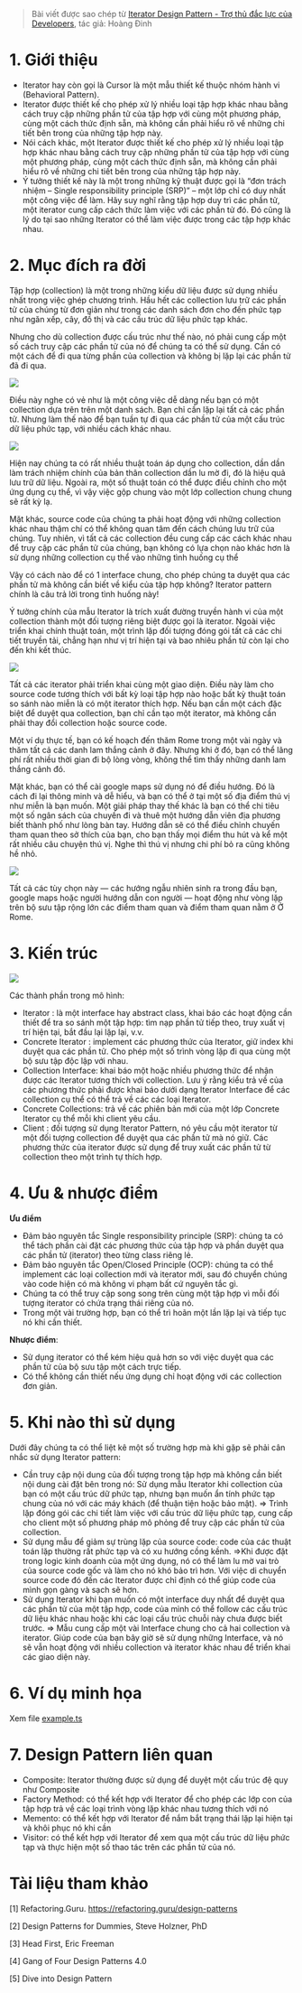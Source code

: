 > Bài viết được sao chép từ [Iterator Design Pattern - Trợ thủ đắc lực của Developers](https://viblo.asia/p/iterator-design-pattern-tro-thu-dac-luc-cua-developers-jvElaNwY5kw), tác giả: Hoàng Đinh

# 1. Giới thiệu

- Iterator hay còn gọi là Cursor là một mẫu thiết kế thuộc nhóm hành vi (Behavioral Pattern).
- Iterator được thiết kế cho phép xử lý nhiều loại tập hợp khác nhau bằng cách truy cập những phần tử của tập hợp với cùng một phương pháp, cùng một cách thức định sẵn, mà không cần phải hiểu rõ về những chi tiết bên trong của những tập hợp này.
- Nói cách khác, một Iterator được thiết kế cho phép xử lý nhiều loại tập hợp khác nhau bằng cách truy cập những phần tử của tập hợp với cùng một phương pháp, cùng một cách thức định sẵn, mà không cần phải hiểu rõ về những chi tiết bên trong của những tập hợp này.
- Ý tưởng thiết kế này là một trong những kỹ thuật được gọi là “đơn trách nhiệm – Single responsibility principle (SRP)” – một lớp chỉ có duy nhất một công việc để làm. Hãy suy nghĩ rằng tập hợp duy trì các phần tử, một iterator cung cấp cách thức làm việc với các phần tử đó. Đó cũng là lý do tại sao những Iterator có thể làm việc được trong các tập hợp khác nhau.

# 2. Mục đích ra đời

Tập hợp (collection) là một trong những kiểu dữ liệu được sử dụng nhiều nhất trong việc ghép chương trình. Hầu hết các collection lưu trữ các phần tử của chúng từ đơn giản như trong các danh sách đơn cho đến phức tạp như ngăn xếp, cây, đồ thị và các cấu trúc dữ liệu phức tạp khác.

Nhưng cho dù collection được cấu trúc như thế nào, nó phải cung cấp một số cách truy cập các phần tử của nó để chúng ta có thể sử dụng. Cần có một cách để đi qua từng phần của collection và không bị lặp lại các phần tử đã đi qua.

![](https://images.viblo.asia/77f0ed59-aa51-41be-8e41-83f868e6d216.png)

Điều này nghe có vẻ như là một công việc dễ dàng nếu bạn có một collection dựa trên trên một danh sách. Bạn chỉ cần lặp lại tất cả các phần tử. Nhưng làm thế nào để bạn tuần tự đi qua các phần tử của một cấu trúc dữ liệu phức tạp, với nhiều cách khác nhau.

![](https://images.viblo.asia/afad413c-cc70-41ef-a63f-a2d3fa9c887c.png)

Hiện nay chúng ta có rất nhiều thuật toán áp dụng cho collection, dần dần làm trách nhiệm chính của bản thân collection dần lu mờ đi, đó là hiệu quả lưu trữ dữ liệu. Ngoài ra, một số thuật toán có thể được điều chỉnh cho một ứng dụng cụ thể, vì vậy việc gộp chung vào một lớp collection chung chung sẽ rất kỳ lạ.

Mặt khác, source code của chúng ta phải hoạt động với những collection khác nhau thậm chí có thể không quan tâm đến cách chúng lưu trữ của chúng. Tuy nhiên, vì tất cả các collection đều cung cấp các cách khác nhau để truy cập các phần tử của chúng, bạn không có lựa chọn nào khác hơn là sử dụng những collection cụ thể vào những tình huống cụ thể

Vậy có cách nào để có 1 interface chung, cho phép chúng ta duyệt qua các phần tử mà không cần biết về kiểu của tập hợp không? Iterator pattern chính là câu trả lời trong tình huống này!

Ý tưởng chính của mẫu Iterator là trích xuất đường truyền hành vi của một collection thành một đối tượng riêng biệt được gọi là iterator. Ngoài việc triển khai chính thuật toán, một trình lặp đối tượng đóng gói tất cả các chi tiết truyền tải, chẳng hạn như vị trí hiện tại và bao nhiêu phần tử còn lại cho đến khi kết thúc.

![](https://images.viblo.asia/22c831bb-a317-4282-8f81-2f95d033c6fd.png)

Tất cả các iterator phải triển khai cùng một giao diện. Điều này làm cho source code tương thích với bất kỳ loại tập hợp nào hoặc bất kỳ thuật toán so sánh nào miễn là có một iterator thích hợp. Nếu bạn cần một cách đặc biệt để duyệt qua collection, bạn chỉ cần tạo một iterator, mà không cần phải thay đổi collection hoặc source code.

Một ví dụ thực tế, bạn có kế hoạch đến thăm Rome trong một vài ngày và thăm tất cả các danh lam thắng cảnh ở đây. Nhưng khi ở đó, bạn có thể lãng phí rất nhiều thời gian đi bộ lòng vòng, không thể tìm thấy những danh lam thắng cảnh đó.

Mặt khác, bạn có thể cài google maps sử dụng nó để điều hướng. Đó là cách đi lại thông minh và dễ hiểu, và bạn có thể ở tại một số địa điểm thú vị như miễn là bạn muốn. Một giải pháp thay thế khác là bạn có thể chi tiêu một số ngân sách của chuyến đi và thuê một hướng dẫn viên địa phương biết thành phố như lòng bàn tay. Hướng dẫn sẽ có thể điều chỉnh chuyến tham quan theo sở thích của bạn, cho bạn thấy mọi điểm thu hút và kể một rất nhiều câu chuyện thú vị. Nghe thì thú vị nhưng chi phí bỏ ra cũng không hề nhỏ.

![](https://images.viblo.asia/dea588b5-3ddb-4d44-97d8-5e28c37624a4.png)

Tất cả các tùy chọn này — các hướng ngẫu nhiên sinh ra trong đầu bạn, google maps hoặc người hướng dẫn con người — hoạt động như vòng lặp trên bộ sưu tập rộng lớn các điểm tham quan và điểm tham quan nằm ở Ở Rome.

# 3. Kiến trúc

![](https://refactoring.guru/images/patterns/diagrams/iterator/structure.png?id=35ea851f8f6bbe51d79eb91e6e6519d0)

Các thành phần trong mô hình:

- Iterator : là một interface hay abstract class, khai báo các hoạt động cần thiết để tra so sánh một tập hợp: tìm nạp phần tử tiếp theo, truy xuất vị trí hiện tại, bắt đầu lại lặp lại, v.v.
- Concrete Iterator : implement các phương thức của Iterator, giữ index khi duyệt qua các phần tử. Cho phép một số trình vòng lặp đi qua cùng một bộ sưu tập độc lập với nhau.
- Collection Interface: khai báo một hoặc nhiều phương thức để nhận được các Iterator tương thích với collection. Lưu ý rằng kiểu trả về của các phương thức phải được khai báo dưới dạng Iterator Interface để các collection cụ thể có thể trả về các các loại Iterator.
- Concrete Collections: trả về các phiên bản mới của một lớp Concrete Iterator cụ thể mỗi khi client yêu cầu.
- Client : đối tượng sử dụng Iterator Pattern, nó yêu cầu một iterator từ một đối tượng collection để duyệt qua các phần tử mà nó giữ. Các phương thức của iterator được sử dụng để truy xuất các phần tử từ collection theo một trình tự thích hợp.

# 4. Ưu & nhược điểm

**Ưu điểm**

- Đảm bảo nguyên tắc Single responsibility principle (SRP): chúng ta có thể tách phần cài đặt các phương thức của tập hợp và phần duyệt qua các phần tử (iterator) theo từng class riêng lẻ.
- Đảm bảo nguyên tắc Open/Closed Principle (OCP): chúng ta có thể implement các loại collection mới và iterator mới, sau đó chuyển chúng vào code hiện có mà không vi phạm bất cứ nguyên tắc gì.
- Chúng ta có thể truy cập song song trên cùng một tập hợp vì mỗi đối tượng iterator có chứa trạng thái riêng của nó.
- Trong một vài trường hợp, bạn có thể trì hoãn một lần lặp lại và tiếp tục nó khi cần thiết.

**Nhược điểm**:

- Sử dụng iterator có thể kém hiệu quả hơn so với việc duyệt qua các phần tử của bộ sưu tập một cách trực tiếp.
- Có thể không cần thiết nếu ứng dụng chỉ hoạt động với các collection đơn giản.

# 5. Khi nào thì sử dụng

Dưới đây chúng ta có thể liệt kê một số trường hợp mà khi gặp sẽ phải cân nhắc sử dụng Iterator pattern:

- Cần truy cập nội dung của đối tượng trong tập hợp mà không cần biết nội dung cài đặt bên trong nó: Sử dụng mẫu Iterator khi collection của bạn có một cấu trúc dữ phức tạp, nhưng bạn muốn ẩn tính phức tạp chung của nó với các máy khách (để thuận tiện hoặc bảo mật). => Trình lặp đóng gói các chi tiết làm việc với cấu trúc dữ liệu phức tạp, cung cấp cho client một số phương pháp mô phỏng để truy cập các phần tử của collection.
- Sử dụng mẫu để giảm sự trùng lặp của source code: code của các thuật toán lặp thường rất phức tạp và có xu hướng cồng kềnh. =>Khi được đặt trong logic kinh doanh của một ứng dụng, nó có thể làm lu mờ vai trò của source code gốc và làm cho nó khó bảo trì hơn. Với việc di chuyển source code đó đến các Iterator được chỉ định có thể giúp code của mình gọn gàng và sạch sẽ hơn.
- Sử dụng Iterator khi bạn muốn có một interface duy nhất để duyệt qua các phần tử của một tập hợp, code của mình có thể follow các cấu trúc dữ liệu khác nhau hoặc khi các loại cấu trúc chuỗi này chưa được biết trước. => Mẫu cung cấp một vài Interface chung cho cả hai collection và iterator. Giúp code của bạn bây giờ sẽ sử dụng những Interface, và nó sẽ vẫn hoạt động với nhiều collection và iterator khác nhau để triển khai các giao diện này.

# 6. Ví dụ minh họa

Xem file [example.ts](./example.ts)

# 7. Design Pattern liên quan

- Composite: Iterator thường được sử dụng để duyệt một cấu trúc đệ quy như Composite
- Factory Method: có thể kết hợp với Iterator để cho phép các lớp con của tập hợp trả về các loại trình vòng lặp khác nhau tương thích với nó
- Memento: có thể kết hợp với Iterator để nắm bắt trạng thái lặp lại hiện tại và khôi phục nó khi cần
- Visitor: có thể kết hợp với Iterator để xem qua một cấu trúc dữ liệu phức tạp và thực hiện một số thao tác trên các phần tử của nó.

# Tài liệu tham khảo

[1] Refactoring.Guru. https://refactoring.guru/design-patterns

[2] Design Patterns for Dummies, Steve Holzner, PhD

[3] Head First, Eric Freeman

[4] Gang of Four Design Patterns 4.0

[5] Dive into Design Pattern
